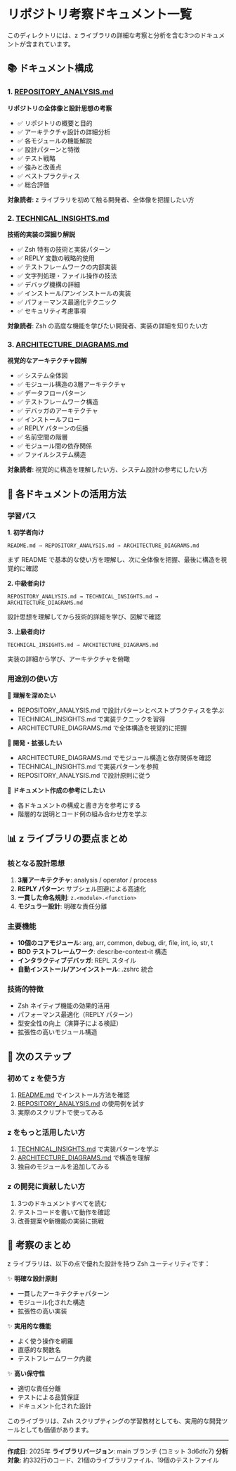 # リポジトリ考察ドキュメント一覧

このディレクトリには、z ライブラリの詳細な考察と分析を含む3つのドキュメントが含まれています。

## 📚 ドキュメント構成

### 1. [REPOSITORY_ANALYSIS.md](REPOSITORY_ANALYSIS.md)
**リポジトリの全体像と設計思想の考察**

- ✅ リポジトリの概要と目的
- ✅ アーキテクチャ設計の詳細分析
- ✅ 各モジュールの機能解説
- ✅ 設計パターンと特徴
- ✅ テスト戦略
- ✅ 強みと改善点
- ✅ ベストプラクティス
- ✅ 総合評価

**対象読者**: z ライブラリを初めて触る開発者、全体像を把握したい方

### 2. [TECHNICAL_INSIGHTS.md](TECHNICAL_INSIGHTS.md)
**技術的実装の深掘り解説**

- ✅ Zsh 特有の技術と実装パターン
- ✅ REPLY 変数の戦略的使用
- ✅ テストフレームワークの内部実装
- ✅ 文字列処理・ファイル操作の技法
- ✅ デバッグ機構の詳細
- ✅ インストール/アンインストールの実装
- ✅ パフォーマンス最適化テクニック
- ✅ セキュリティ考慮事項

**対象読者**: Zsh の高度な機能を学びたい開発者、実装の詳細を知りたい方

### 3. [ARCHITECTURE_DIAGRAMS.md](ARCHITECTURE_DIAGRAMS.md)
**視覚的なアーキテクチャ図解**

- ✅ システム全体図
- ✅ モジュール構造の3層アーキテクチャ
- ✅ データフローパターン
- ✅ テストフレームワーク構造
- ✅ デバッガのアーキテクチャ
- ✅ インストールフロー
- ✅ REPLY パターンの伝播
- ✅ 名前空間の階層
- ✅ モジュール間の依存関係
- ✅ ファイルシステム構造

**対象読者**: 視覚的に構造を理解したい方、システム設計の参考にしたい方

## 🎯 各ドキュメントの活用方法

### 学習パス

**1. 初学者向け**
```
README.md → REPOSITORY_ANALYSIS.md → ARCHITECTURE_DIAGRAMS.md
```
まず README で基本的な使い方を理解し、次に全体像を把握、最後に構造を視覚的に確認

**2. 中級者向け**
```
REPOSITORY_ANALYSIS.md → TECHNICAL_INSIGHTS.md → ARCHITECTURE_DIAGRAMS.md
```
設計思想を理解してから技術的詳細を学び、図解で確認

**3. 上級者向け**
```
TECHNICAL_INSIGHTS.md → ARCHITECTURE_DIAGRAMS.md
```
実装の詳細から学び、アーキテクチャを俯瞰

### 用途別の使い方

**📖 理解を深めたい**
- REPOSITORY_ANALYSIS.md で設計パターンとベストプラクティスを学ぶ
- TECHNICAL_INSIGHTS.md で実装テクニックを習得
- ARCHITECTURE_DIAGRAMS.md で全体構造を視覚的に把握

**🔧 開発・拡張したい**
- ARCHITECTURE_DIAGRAMS.md でモジュール構造と依存関係を確認
- TECHNICAL_INSIGHTS.md で実装パターンを参照
- REPOSITORY_ANALYSIS.md で設計原則に従う

**📝 ドキュメント作成の参考にしたい**
- 各ドキュメントの構成と書き方を参考にする
- 階層的な説明とコード例の組み合わせ方を学ぶ

## 📊 z ライブラリの要点まとめ

### 核となる設計思想
1. **3層アーキテクチャ**: analysis / operator / process
2. **REPLY パターン**: サブシェル回避による高速化
3. **一貫した命名規則**: `z.<module>.<function>`
4. **モジュラー設計**: 明確な責任分離

### 主要機能
- **10個のコアモジュール**: arg, arr, common, debug, dir, file, int, io, str, t
- **BDD テストフレームワーク**: describe-context-it 構造
- **インタラクティブデバッガ**: REPL スタイル
- **自動インストール/アンインストール**: .zshrc 統合

### 技術的特徴
- Zsh ネイティブ機能の効果的活用
- パフォーマンス最適化（REPLY パターン）
- 型安全性の向上（演算子による検証）
- 拡張性の高いモジュール構造

## 🚀 次のステップ

### 初めて z を使う方
1. [README.md](README.md) でインストール方法を確認
2. [REPOSITORY_ANALYSIS.md](REPOSITORY_ANALYSIS.md) の使用例を試す
3. 実際のスクリプトで使ってみる

### z をもっと活用したい方
1. [TECHNICAL_INSIGHTS.md](TECHNICAL_INSIGHTS.md) で実装パターンを学ぶ
2. [ARCHITECTURE_DIAGRAMS.md](ARCHITECTURE_DIAGRAMS.md) で構造を理解
3. 独自のモジュールを追加してみる

### z の開発に貢献したい方
1. 3つのドキュメントすべてを読む
2. テストコードを書いて動作を確認
3. 改善提案や新機能の実装に挑戦

## 📝 考察のまとめ

z ライブラリは、以下の点で優れた設計を持つ Zsh ユーティリティです：

✨ **明確な設計原則**
- 一貫したアーキテクチャパターン
- モジュール化された構造
- 拡張性の高い実装

✨ **実用的な機能**
- よく使う操作を網羅
- 直感的な関数名
- テストフレームワーク内蔵

✨ **高い保守性**
- 適切な責任分離
- テストによる品質保証
- ドキュメント化された設計

このライブラリは、Zsh スクリプティングの学習教材としても、実用的な開発ツールとしても価値があります。

---

**作成日**: 2025年
**ライブラリバージョン**: main ブランチ (コミット 3d6dfc7)
**分析対象**: 約332行のコード、21個のライブラリファイル、19個のテストファイル

